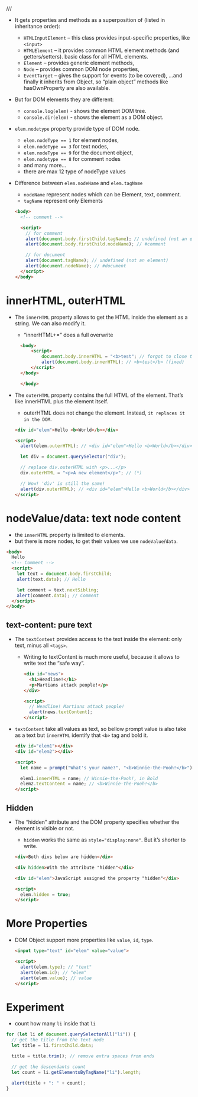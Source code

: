 ///

- It gets properties and methods as a superposition of (listed in inheritance order):

  - `HTMLInputElement` – this class provides input-specific properties, like `<input>`
  - `HTMLElement` – it provides common HTML element methods (and getters/setters). basic class for all HTML elements.
  - `Element` – provides generic element methods,
  - `Node` – provides common DOM node properties,
  - `EventTarget` – gives the support for events (to be covered),
    …and finally it inherits from Object, so “plain object” methods like hasOwnProperty are also available.

- But for DOM elements they are different:

  - `console.log(elem)` - shows the element DOM tree.
  - `console.dir(elem)` - shows the element as a DOM object.

- `elem.nodetype` property provide type of DOM node.
  - `elem.nodeType == 1` for element nodes,
  - `elem.nodeType == 3` for text nodes,
  - `elem.nodeType == 9` for the document object,
  - `elem.nodetype == 8` for comment nodes
  - and many more...
  - there are max 12 type of nodeType values
- Difference between `elem.nodeName` and `elem.tagName`
  - `nodeName` represent nodes which can be Element, text, comment.
  - `tagName` represent only Elements
  ```html
  <body>
    <!-- comment -->

    <script>
      // for comment
      alert(document.body.firstChild.tagName); // undefined (not an element)
      alert(document.body.firstChild.nodeName); // #comment

      // for document
      alert(document.tagName); // undefined (not an element)
      alert(document.nodeName); // #document
    </script>
  </body>
  ```
# innerHTML, outerHTML

- The `innerHTML` property allows to get the HTML inside the element as a string. We can also modify it.

  - “innerHTML+=” does a full overwrite

  ```html
    <body>
        <script>
            document.body.innerHTML = "<b>test"; // forgot to close the tag
            alert(document.body.innerHTML); // <b>test</b> (fixed)
        </script>
    </body>

    </body>
  ```

- The `outerHTML` property contains the full HTML of the element. That’s like innerHTML plus the element itself.

  - outerHTML does not change the element. Instead, `it replaces it in the DOM`.

  ```html
  <div id="elem">Hello <b>World</b></div>

  <script>
    alert(elem.outerHTML); // <div id="elem">Hello <b>World</b></div>

    let div = document.querySelector("div");

    // replace div.outerHTML with <p>...</p>
    div.outerHTML = "<p>A new element</p>"; // (*)

    // Wow! 'div' is still the same!
    alert(div.outerHTML); // <div id="elem">Hello <b>World</b></div> (**) it still logs the old <div>, but not longer in DOM.
  </script>
  ```

# nodeValue/data: text node content

- the `innerHTML` property is limited to elements.
- but there is more nodes, to get their values we use `nodeValue`/`data`.

```html
<body>
  Hello
  <!-- Comment -->
  <script>
    let text = document.body.firstChild;
    alert(text.data); // Hello

    let comment = text.nextSibling;
    alert(comment.data); // Comment
  </script>
</body>
```

## text-content: pure text
- The `textContent` provides access to the text inside the element: only text, minus all `<tags>`.

  - Writing to textContent is much more useful, because it allows to write text the “safe way”.

    ```html
    <div id="news">
      <h1>Headline!</h1>
      <p>Martians attack people!</p>
    </div>

    <script>
      // Headline! Martians attack people!
      alert(news.textContent);
    </script>
    ```

- `textContent` take all values as text, so bellow prompt value is also take as a text but `innerHTML` identify that `<b>` tag and bold it.
    ```html
    <div id="elem1"></div>
    <div id="elem2"></div>

    <script>
      let name = prompt("What's your name?", "<b>Winnie-the-Pooh!</b>");

      elem1.innerHTML = name; // Winnie-the-Pooh!, in Bold
      elem2.textContent = name; // <b>Winnie-the-Pooh!</b>
    </script>
    ```

## Hidden

- The “hidden” attribute and the DOM property specifies whether the element is visible or not.
  - `hidden` works the same as `style="display:none"`. But it’s shorter to write.

  ```html
  <div>Both divs below are hidden</div>

  <div hidden>With the attribute "hidden"</div>

  <div id="elem">JavaScript assigned the property "hidden"</div>

  <script>
    elem.hidden = true;
  </script>
  ```

# More Properties

- DOM Object support more properties like `value`, `id`, `type`.
  ```html
  <input type="text" id="elem" value="value">

  <script>
    alert(elem.type); // "text"
    alert(elem.id); // "elem"
    alert(elem.value); // value
  </script>
  ```

# Experiment

- count how many `li` inside that `li`

```js
for (let li of document.querySelectorAll("li")) {
  // get the title from the text node
  let title = li.firstChild.data;

  title = title.trim(); // remove extra spaces from ends

  // get the descendants count
  let count = li.getElementsByTagName("li").length;

  alert(title + ": " + count);
}
```
